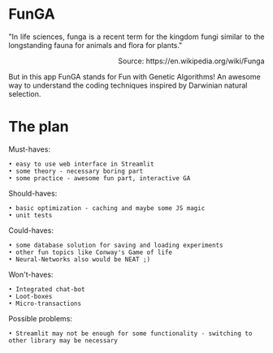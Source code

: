 # FunGA
<p align="justify">
"In life sciences, funga is a recent term for the kingdom fungi similar to the longstanding fauna for animals and flora for plants."
  <p align="right">Source: https://en.wikipedia.org/wiki/Funga</p>

But in this app FunGA stands for Fun with Genetic Algorithms!
An awesome way to understand the coding techniques inspired by Darwinian natural selection.
</p>


# The plan
<p align="justify">
Must-haves:
</p>

    • easy to use web interface in Streamlit
    • some theory - necessary boring part
    • some practice - awesome fun part, interactive GA
 
</p>
<p align="justify">
Should-haves:
</p>

    • basic optimization - caching and maybe some JS magic
    • unit tests
</p>
Could-haves:
</p>

    • some database solution for saving and loading experiments
    • other fun topics like Conway's Game of life
    • Neural-Networks also would be NEAT ;) 
</p>
Won't-haves:
</p>

    • Integrated chat-bot
    • Loot-boxes
    • Micro-transactions
</p>

<p align="justify">
Possible problems:
</p>
    
    • Streamlit may not be enough for some functionality - switching to other library may be necessary
